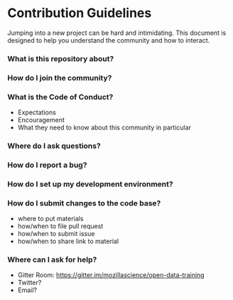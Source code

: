 # Contribution Guidelines

Jumping into a new project can be hard and intimidating. This document is designed to help you understand the community and how to interact.

### What is this repository about?

### How do I join the community?

### What is the Code of Conduct?
- Expectations
- Encouragement
- What they need to know about this community in particular

### Where do I ask questions?

### How do I report a bug?

### How do I set up my development environment?

### How do I submit changes to the code base?
- where to put materials
- how/when to file pull request
- how/when to submit issue
- how/when to share link to material

### Where can I ask for help? 
- Gitter Room: https://gitter.im/mozillascience/open-data-training
- Twitter?
- Email?

